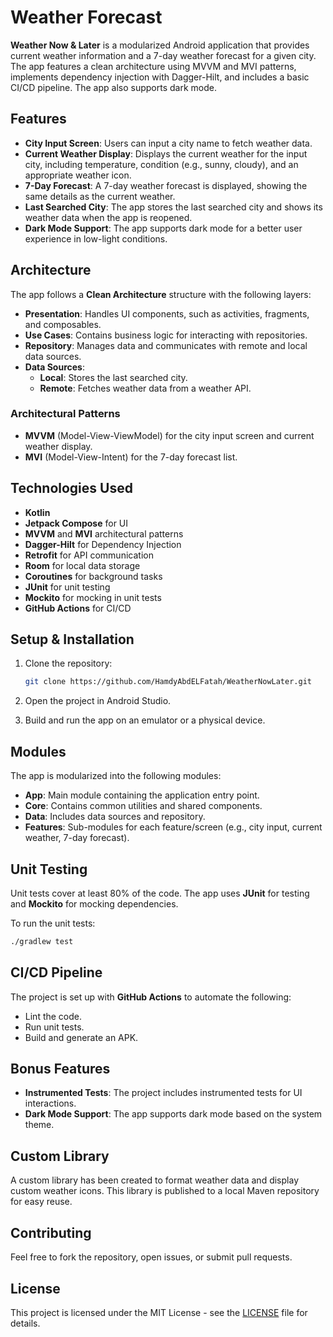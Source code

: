 # Weather Forecast
**Weather Now & Later** is a modularized Android application that provides current weather information and a 7-day weather forecast for a given city. The app features a clean architecture using MVVM and MVI patterns, implements dependency injection with Dagger-Hilt, and includes a basic CI/CD pipeline. The app also supports dark mode.

## Features

- **City Input Screen**: Users can input a city name to fetch weather data.
- **Current Weather Display**: Displays the current weather for the input city, including temperature, condition (e.g., sunny, cloudy), and an appropriate weather icon.
- **7-Day Forecast**: A 7-day weather forecast is displayed, showing the same details as the current weather.
- **Last Searched City**: The app stores the last searched city and shows its weather data when the app is reopened.
- **Dark Mode Support**: The app supports dark mode for a better user experience in low-light conditions.

## Architecture

The app follows a **Clean Architecture** structure with the following layers:

- **Presentation**: Handles UI components, such as activities, fragments, and composables.
- **Use Cases**: Contains business logic for interacting with repositories.
- **Repository**: Manages data and communicates with remote and local data sources.
- **Data Sources**:
  - **Local**: Stores the last searched city.
  - **Remote**: Fetches weather data from a weather API.

### Architectural Patterns

- **MVVM** (Model-View-ViewModel) for the city input screen and current weather display.
- **MVI** (Model-View-Intent) for the 7-day forecast list.

## Technologies Used

- **Kotlin**
- **Jetpack Compose** for UI
- **MVVM** and **MVI** architectural patterns
- **Dagger-Hilt** for Dependency Injection
- **Retrofit** for API communication
- **Room** for local data storage
- **Coroutines** for background tasks
- **JUnit** for unit testing
- **Mockito** for mocking in unit tests
- **GitHub Actions** for CI/CD

## Setup & Installation

1. Clone the repository:

   ```bash
   git clone https://github.com/HamdyAbdELFatah/WeatherNowLater.git
   ```

2. Open the project in Android Studio.

3. Build and run the app on an emulator or a physical device.

## Modules

The app is modularized into the following modules:

- **App**: Main module containing the application entry point.
- **Core**: Contains common utilities and shared components.
- **Data**: Includes data sources and repository.
- **Features**: Sub-modules for each feature/screen (e.g., city input, current weather, 7-day forecast).

## Unit Testing

Unit tests cover at least 80% of the code. The app uses **JUnit** for testing and **Mockito** for mocking dependencies.

To run the unit tests:

```bash
./gradlew test
```

## CI/CD Pipeline

The project is set up with **GitHub Actions** to automate the following:

- Lint the code.
- Run unit tests.
- Build and generate an APK.

## Bonus Features

- **Instrumented Tests**: The project includes instrumented tests for UI interactions.
- **Dark Mode Support**: The app supports dark mode based on the system theme.

## Custom Library

A custom library has been created to format weather data and display custom weather icons. This library is published to a local Maven repository for easy reuse.

## Contributing

Feel free to fork the repository, open issues, or submit pull requests.

## License

This project is licensed under the MIT License - see the [LICENSE](LICENSE) file for details.
